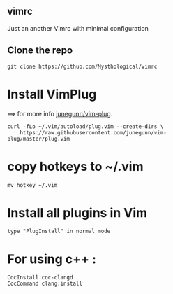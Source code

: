 ## vimrc
Just an another Vimrc with minimal configuration 
## Clone the repo
```
git clone https://github.com/Mysthological/vimrc
```
# Install VimPlug 
==> for more info [junegunn/vim-plug](https://github.com/junegunn/vim-plug?tab=readme-ov-file).
```
curl -fLo ~/.vim/autoload/plug.vim --create-dirs \
    https://raw.githubusercontent.com/junegunn/vim-plug/master/plug.vim
```
# copy hotkeys to ~/.vim
```
mv hotkey ~/.vim
```

# Install all plugins in Vim
`type "PlugInstall" in normal mode`

# For using c++ :

`CocInstall coc-clangd` \
`CocCommand clang.install`

